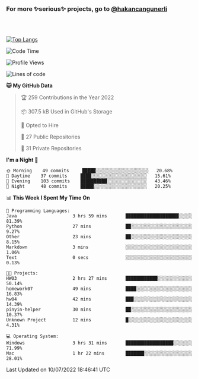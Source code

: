 ### For more ✨serious✨ projects, go to [@hakancangunerli](https://github.com/hakancangunerli)

<br>
<br>



[![Top Langs](https://github-readme-stats.vercel.app/api/top-langs/?username=63616e&layout=compact&hide=tex,html,shell,assembly,javascript,C&langs_count=6&exclude_repo=2015-csharp)](https://github.com/anuraghazra/github-readme-stats)


<!--START_SECTION:waka-->
![Code Time](http://img.shields.io/badge/Code%20Time-0%20secs-blue)

![Profile Views](http://img.shields.io/badge/Profile%20Views-0-blue)

![Lines of code](https://img.shields.io/badge/From%20Hello%20World%20I%27ve%20Written-192%20Thousand%20lines%20of%20code-blue)

**🐱 My GitHub Data** 

> 🏆 259 Contributions in the Year 2022
 > 
> 📦 307.5 kB Used in GitHub's Storage 
 > 
> 💼 Opted to Hire
 > 
> 📜 27 Public Repositories 
 > 
> 🔑 31 Private Repositories  
 > 
**I'm a Night 🦉** 

```text
🌞 Morning    49 commits     █████░░░░░░░░░░░░░░░░░░░░   20.68% 
🌆 Daytime    37 commits     ████░░░░░░░░░░░░░░░░░░░░░   15.61% 
🌃 Evening    103 commits    ██████████░░░░░░░░░░░░░░░   43.46% 
🌙 Night      48 commits     █████░░░░░░░░░░░░░░░░░░░░   20.25%

```


📊 **This Week I Spent My Time On** 

```text
💬 Programming Languages: 
Java                     3 hrs 59 mins       ████████████████████░░░░░   81.39% 
Python                   27 mins             ██░░░░░░░░░░░░░░░░░░░░░░░   9.27% 
Other                    23 mins             ██░░░░░░░░░░░░░░░░░░░░░░░   8.15% 
Markdown                 3 mins              ░░░░░░░░░░░░░░░░░░░░░░░░░   1.06% 
Text                     0 secs              ░░░░░░░░░░░░░░░░░░░░░░░░░   0.13%

🐱‍💻 Projects: 
HW03                     2 hrs 27 mins       ████████████░░░░░░░░░░░░░   50.14% 
homework07               49 mins             ████░░░░░░░░░░░░░░░░░░░░░   16.83% 
hw04                     42 mins             ███░░░░░░░░░░░░░░░░░░░░░░   14.39% 
pinyin-helper            30 mins             ██░░░░░░░░░░░░░░░░░░░░░░░   10.37% 
Unknown Project          12 mins             █░░░░░░░░░░░░░░░░░░░░░░░░   4.31%

💻 Operating System: 
Windows                  3 hrs 31 mins       ██████████████████░░░░░░░   71.99% 
Mac                      1 hr 22 mins        ███████░░░░░░░░░░░░░░░░░░   28.01%

```


 Last Updated on 10/07/2022 18:46:41 UTC
<!--END_SECTION:waka-->


